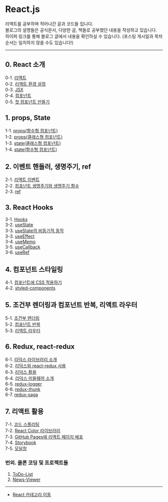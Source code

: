# React.js

리액트를 공부하며 적어나간 글과 코드들 입니다. <br />
블로그의 설명들은 공식문서, 다양한 글, 책들로 공부했던 내용을 작성하고 있습니다. <br />
하이퍼 링크를 통해 블로그 글에서 내용을 확인하실 수 있습니다. (포스팅 게시일과 목차 순서는 일치하지 않을 수도 있습니다!)

--------------------------------------------
## 0. React 소개
0-1. [리액트](https://velog.io/@bami/React-React.js) <br/>
0-2. [리액트 환경 설정](https://velog.io/@bami/React-%EB%A6%AC%EC%95%A1%ED%8A%B8-%ED%99%98%EA%B2%BD-%EC%84%B8%ED%8C%85) <br/>
0-3. [JSX](https://velog.io/@bami/ReactJSX-JSX) <br/>
0-4. [컴포넌트](https://velog.io/@bami/React-%EC%BB%B4%ED%8F%AC%EB%84%8C%ED%8A%B8-%ED%81%B4%EB%9E%98%EC%8A%A4%ED%98%95%EA%B3%BC-%ED%95%A8%EC%88%98%ED%98%95-%EC%BB%B4%ED%8F%AC%EB%84%8C%ED%8A%B8) <br/>
0-5. [첫 컴포넌트 만들기](https://velog.io/@bami/React-%EC%BB%B4%ED%8F%AC%EB%84%8C%ED%8A%B8-%EB%A7%8C%EB%93%A4%EA%B8%B0)

## 1. props, State
1-1. [props(함수형 컴포넌트)](https://velog.io/@bami/React-props-%ED%95%A8%EC%88%98%ED%98%95-%EC%BB%B4%ED%8F%AC%EB%84%8C%ED%8A%B8) <br/>
1-2. [props(클래스형 컴포넌트)](https://velog.io/@bami/React-props-%ED%81%B4%EB%9E%98%EC%8A%A4%ED%98%95-%EC%BB%B4%ED%8F%AC%EB%84%8C%ED%8A%B8) <br/>
1-3. [state(클래스형 컴포넌트)](https://velog.io/@bami/React-state-%ED%81%B4%EB%9E%98%EC%8A%A4%ED%98%95-%EC%BB%B4%ED%8F%AC%EB%84%8C%ED%8A%B8) <br/>
1-4. [state(함수형 컴포넌트)](https://velog.io/@bami/React-state-%ED%95%A8%EC%88%98%ED%98%95-%EC%BB%B4%ED%8F%AC%EB%84%8C%ED%8A%B8) <br/>

## 2. 이벤트 핸들러, 생명주기, ref
2-1. [리액트 이벤트](https://velog.io/@bami/React-%EB%A6%AC%EC%95%A1%ED%8A%B8%EC%9D%98-%EC%9D%B4%EB%B2%A4%ED%8A%B8-%ED%95%B8%EB%93%A4%EB%A7%81) <br/>
2-2. [컴포넌트 생명주기와 생명주기 함수](https://velog.io/@bami/React-%EC%BB%B4%ED%8F%AC%EB%84%8C%ED%8A%B8-%EC%83%9D%EB%AA%85-%EC%A3%BC%EA%B8%B0) <br/>
2-3. [ref](https://velog.io/@bami/React-ref)

## 3. React Hooks
3-1. [Hooks](https://velog.io/@bami/React-Hook) <br/>
3-2. [useState](https://velog.io/@bami/React-Hook) <br/>
3-3. [useState의 비동기적 동작](https://velog.io/@bami/React-useState%EC%9D%98-%EB%B9%84%EB%8F%99%EA%B8%B0%EC%A0%81-%EB%8F%99%EC%9E%91) <br/>
3-3. [useEffect](https://velog.io/@bami/React-Hooks-useEffect) <br/>
3-4. [useMemo](https://velog.io/@bami/React-Hooks-useMemo) <br/>
3-5. [useCallback](https://velog.io/@bami/React-Hooks-useCallback) <br/>
3-6. [useRef](https://velog.io/@bami/React-Hooks-useRef) <br/>

## 4. 컴포넌트 스타일링
4-1. [컴포넌트에 CSS 적용하기](https://velog.io/@bami/React-%EC%BB%B4%ED%8F%AC%EB%84%8C%ED%8A%B8%EC%97%90-CSS-%EC%A0%81%EC%9A%A9%ED%95%98%EA%B8%B0) <br/>
4-2. [styled-components](https://velog.io/@bami/React-styled-components) <br/>

## 5. 조건부 렌더링과 컴포넌트 반복, 리액트 라우터
5-1. [조건부 렌더링](https://velog.io/@bami/React-%EC%A1%B0%EA%B1%B4%EB%B6%80-%EB%A0%8C%EB%8D%94%EB%A7%81) <br/>
5-2. [컴포넌트 반복](https://velog.io/@bami/React-%EC%BB%B4%ED%8F%AC%EB%84%8C%ED%8A%B8-%EB%B0%98%EB%B3%B5) <br/>
5-3. [리액트 라우터](https://velog.io/@bami/React-%EB%A6%AC%EC%95%A1%ED%8A%B8-%EB%9D%BC%EC%9A%B0%ED%84%B0) <br/>

## 6. Redux, react-redux
6-1. [리덕스 라이브러리 소개](https://velog.io/@bami/Redux-%EB%A6%AC%EB%8D%95%EC%8A%A4) <br/>
6-2. [리덕스와 react-redux 사용](https://velog.io/@bami/ReactRedux-%EB%A6%AC%EC%95%A1%ED%8A%B8-%EB%A6%AC%EB%8D%95%EC%8A%A4-%EC%82%AC%EC%9A%A9%ED%95%B4%EB%B3%B4%EA%B8%B0) <br/>
6-3. [리덕스 활용](https://velog.io/@bami/ReactRedux-%EB%A6%AC%EB%8D%95%EC%8A%A4-%ED%99%9C%EC%9A%A9) <br/>
6-4. [리덕스 미들웨어 소개](https://velog.io/@bami/ReactRedux-%EB%A6%AC%EB%8D%95%EC%8A%A4-%EB%AF%B8%EB%93%A4%EC%9B%A8%EC%96%B4) <br/>
6-5. [redux-logger](https://velog.io/@bami/ReactRedux-redux-logger) <br/>
6-6. [redux-thunk](https://velog.io/@bami/ReactRedux-redux-thunk) <br/>
6-7. [redux-saga](https://velog.io/@bami/ReactRedux-redux-saga) <br/>

## 7. 리액트 활용
7-1. [코드 스플리팅](https://velog.io/@bami/React-%EB%A6%AC%EC%95%A1%ED%8A%B8-%EC%BD%94%EB%93%9C-%EC%8A%A4%ED%94%8C%EB%A6%AC%ED%8C%85) <br/>
7-2. [React Color 라이브러리](https://velog.io/@bami/React-Color)<br/>
7-3. [GitHub Pages에 리액트 페이지 배포](https://velog.io/@bami/React-GitHub-Pages%EC%97%90-%EB%B0%B0%ED%8F%AC%ED%95%98%EA%B8%B0) <br/>
7-4. [Storybook](https://velog.io/@bami/React-Storybook-mp1dzgtu) <br/>
7-5. [모달창](https://velog.io/@bami/React-React%EC%97%90%EC%84%9C-%EB%AA%A8%EB%8B%AC%EC%B0%BD-%EA%B5%AC%ED%98%84%ED%95%98%EA%B8%B0) <br/>

### 번외. 클론 코딩 및 프로젝트들
1. [ToDo-List](https://bamtory29.tistory.com/category/Project/%5B%ED%81%B4%EB%A1%A0%20%EC%BD%94%EB%94%A9%5D%20TODO%20LIST) <br/>
2. [News-Viewer](https://bamtory29.tistory.com/category/Project/%5B%ED%81%B4%EB%A1%A0%20%EC%BD%94%EB%94%A9%5D%20%EB%89%B4%EC%8A%A4%20%EB%B7%B0%EC%96%B4) <br/>

--------------------------------------------
- [React 카테고리 이동](https://velog.io/@bami/series/React)
